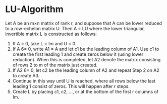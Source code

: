 # LU-Algorithm

Let A be an m×n matrix of rank r, and suppose that A can be lower reduced to a row-echelon matrix U. Then A = LU where the lower triangular, invertible matrix L is constructed as follows:

1. If A = 0, take L = Im and U = 0.
2. If A 6= 0, write A1 = A and let c1 be the leading column of A1. Use c1 to create the first leading 1 and create zeros below it (using lower reduction). When this is completed, let A2 denote the matrix consisting of rows 2 to m of the matrix just created.
3. If A2 6= 0, let c2 be the leading column of A2 and repeat Step 2 on A2 to create A3.
4. Continue in this way until U is reached, where all rows below the last leading 1 consist of
zeros. This will happen after r steps.
5. Create L by placing c1, c2, ..., cr at the bottom of the first r columns of Im.
